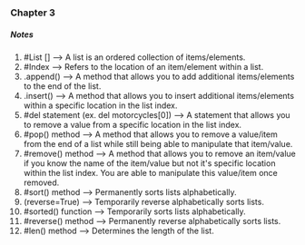 ### Chapter 3
##### Notes

1) #List [] --> A list is an ordered collection of items/elements. 
2) #Index --> Refers to the location of an item/element within a list. 
3) .append() --> A method that allows you to add additional items/elements to the end of the list.
4) .insert() --> A method that allows you to insert additional items/elements within a specific location in the list index.   
5) #del statement (ex. del motorcycles[0]) --> A statement that allows you to remove a value from a specific location in the list index. 
6) #pop() method --> A method that allows you to remove a value/item from the end of a list while still being able to manipulate that item/value. 
7) #remove() method --> A method that allows you to remove an item/value if you know the name of the item/value but not it's specific location within the list index. You are able to manipulate this value/item once removed. 
8) #sort() method --> Permanently sorts lists alphabetically. 
9) (reverse=True) --> Temporarily reverse alphabetically sorts lists. 
10) #sorted() function --> Temporarily sorts lists alphabetically. 
11) #reverse() method --> Permanently reverse alphabetically sorts lists. 
12) #len() method --> Determines the length of the list. 